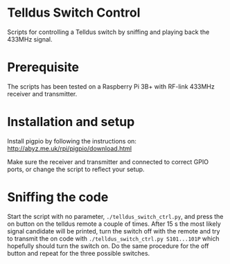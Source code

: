 # Telldus Switch Control
Scripts for controlling a Telldus switch by sniffing and playing back the 433MHz signal.

# Prerequisite
The scripts has been tested on a Raspberry Pi 3B+ with RF-link 433MHz receiver and transmitter.

# Installation and setup
Install pigpio by following the instructions on: http://abyz.me.uk/rpi/pigpio/download.html

Make sure the receiver and transmitter and connected to correct GPIO ports, or change the script to reflect your setup.

# Sniffing the code
Start the script with no parameter, `./telldus_switch_ctrl.py`, and press the on button on the telldus remote a couple of times.
After 15 s the most likely signal candidate will be printed, turn the switch off with the remote and try to transmit the on code with `./telldus_switch_ctrl.py S101...101P` which hopefully should turn the switch on.
Do the same procedure for the off button and repeat for the three possible switches.